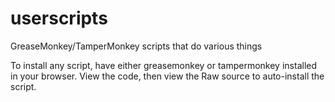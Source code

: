 # userscripts
GreaseMonkey/TamperMonkey scripts that do various things

To install any script, have either greasemonkey or tampermonkey installed in your browser. View the code, then view the Raw source to auto-install the script.
